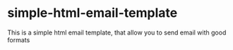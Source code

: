 # simple-html-email-template
 This is a simple html email template, that allow you to send email with good formats
